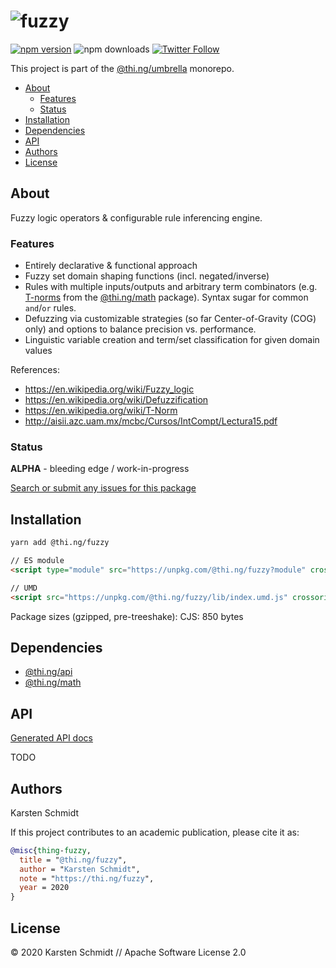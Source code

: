 <!-- This file is generated - DO NOT EDIT! -->

# ![fuzzy](https://media.thi.ng/umbrella/banners/thing-fuzzy.svg?74e82ef9)

[![npm version](https://img.shields.io/npm/v/@thi.ng/fuzzy.svg)](https://www.npmjs.com/package/@thi.ng/fuzzy)
![npm downloads](https://img.shields.io/npm/dm/@thi.ng/fuzzy.svg)
[![Twitter Follow](https://img.shields.io/twitter/follow/thing_umbrella.svg?style=flat-square&label=twitter)](https://twitter.com/thing_umbrella)

This project is part of the
[@thi.ng/umbrella](https://github.com/thi-ng/umbrella/) monorepo.

- [About](#about)
  - [Features](#features)
  - [Status](#status)
- [Installation](#installation)
- [Dependencies](#dependencies)
- [API](#api)
- [Authors](#authors)
- [License](#license)

## About

Fuzzy logic operators & configurable rule inferencing engine.

### Features

- Entirely declarative & functional approach
- Fuzzy set domain shaping functions (incl. negated/inverse)
- Rules with multiple inputs/outputs and arbitrary term combinators (e.g.
  [T-norms](https://en.wikipedia.org/wiki/T-norm) from the
  [@thi.ng/math](https://github.com/thi-ng/umbrella/tree/develop/packages/math)
  package). Syntax sugar for common `and`/`or` rules.
- Defuzzing via customizable strategies (so far Center-of-Gravity (COG) only)
  and options to balance precision vs. performance.
- Linguistic variable creation and term/set classification for given domain
  values

References:

- https://en.wikipedia.org/wiki/Fuzzy_logic
- https://en.wikipedia.org/wiki/Defuzzification
- https://en.wikipedia.org/wiki/T-Norm
- http://aisii.azc.uam.mx/mcbc/Cursos/IntCompt/Lectura15.pdf

### Status

**ALPHA** - bleeding edge / work-in-progress

[Search or submit any issues for this package](https://github.com/thi-ng/umbrella/issues?q=%5Bfuzzy%5D+in%3Atitle)

## Installation

```bash
yarn add @thi.ng/fuzzy
```

```html
// ES module
<script type="module" src="https://unpkg.com/@thi.ng/fuzzy?module" crossorigin></script>

// UMD
<script src="https://unpkg.com/@thi.ng/fuzzy/lib/index.umd.js" crossorigin></script>
```

Package sizes (gzipped, pre-treeshake): CJS: 850 bytes

## Dependencies

- [@thi.ng/api](https://github.com/thi-ng/umbrella/tree/develop/packages/api)
- [@thi.ng/math](https://github.com/thi-ng/umbrella/tree/develop/packages/math)

## API

[Generated API docs](https://docs.thi.ng/umbrella/fuzzy/)

TODO

## Authors

Karsten Schmidt

If this project contributes to an academic publication, please cite it as:

```bibtex
@misc{thing-fuzzy,
  title = "@thi.ng/fuzzy",
  author = "Karsten Schmidt",
  note = "https://thi.ng/fuzzy",
  year = 2020
}
```

## License

&copy; 2020 Karsten Schmidt // Apache Software License 2.0
